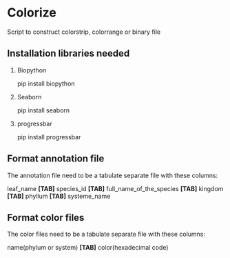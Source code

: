 # Colorize

Script to construct colorstrip, colorrange or binary file

Installation libraries needed
-----------------------------

1. Biopython

    pip install biopython

2. Seaborn

    pip install seaborn

3. progressbar

    pip install progressbar


Format annotation file
----------------------
The annotation file need to be a tabulate separate file with these columns:

leaf_name **[TAB]** species_id **[TAB]** full_name_of_the_species **[TAB]** kingdom **[TAB]** phyllum **[TAB]** systeme_name

Format color files
------------------
The color files need to be a tabulate separate file with these columns:

name(phylum or system) **[TAB]** color(hexadecimal code)

